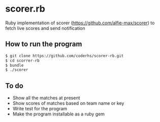 # scorer.rb

Ruby implementation of scorer (https://github.com/alfie-max/scorer) to fetch live scores and send notification

## How to run the program

```sh
$ git clone https://github.com/coderhs/scorer-rb.git
$ cd scorrer-rb
$ bundle
$ ./scorer
```


## To do

* Show all the matches at present
* Show scores of matches based on team name or key
* Write test for the program
* Make the program installable as a ruby gem